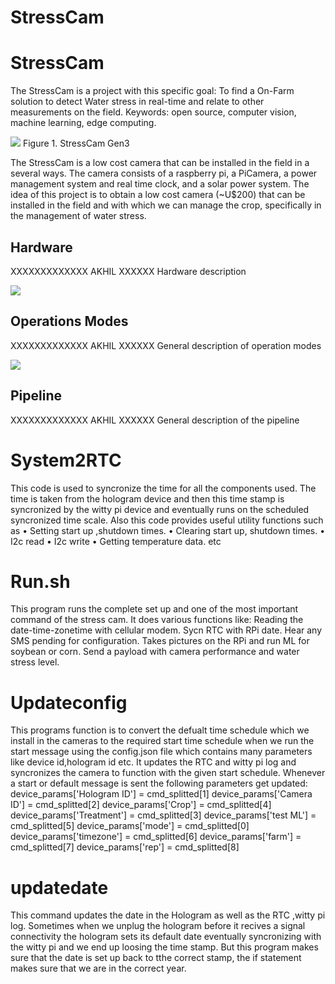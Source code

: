 # StressCam

# StressCam 

The StressCam is a project with this specific goal: To find a On-Farm solution to detect Water stress in real-time and relate to other measurements on the field. Keywords: open source, computer vision, machine learning, edge computing.

![](https://lh6.googleusercontent.com/7CYahv4pL-UyMMPPmljDtzjVqGhKxL244pjyrUobLfCUVoLKhSitLrKBxk6yv_Pf3WdrxyGQ9OclLobWjuPSFBjaQHQDmfh0GnVLu4YFEjaFftxPOg1SHJ6OlW8DR2ySmQujDIdS)
Figure 1. StressCam Gen3

The StressCam is a low cost camera that can be installed in the field in a several ways. The camera consists of a raspberry pi, a PiCamera, a power management system and real time clock, and a solar power system. The idea of this project is to obtain a low cost camera (~U$200) that can be installed in the field and with which we can manage the crop, specifically in the management of water stress.

## Hardware

XXXXXXXXXXXXX AKHIL XXXXXX Hardware description

![](https://lh5.googleusercontent.com/N2H0_MO4PmXhJ8P6JGCTe2nUMajob00ZQ6D4R9IX0nlp051khI73B4iDbEphEmGPOLRfs5xxlFEaVW1YWIUXHLcEAsT46O_HFPPFVrF1zo8oNumjRA4aHHfqpbMwh6JQS9AN2tiv)

## Operations Modes

XXXXXXXXXXXXX AKHIL XXXXXX General description of operation modes

![](https://lh3.googleusercontent.com/c-DIDslRGLf1w9noavTf1WWEy3sW4QI2ZKYUXA04UJIrBAuuwiwpIS7r3sFw22wi47Kri7KsWrWSWBxAARF2zQd0NYrtwhlgdgsMgUVVC-TmhLfmja1WC1ny3HAPeFdmp2Qozy37)

## Pipeline

XXXXXXXXXXXXX AKHIL XXXXXX General description of the pipeline


System2RTC
===============================================================================
This code is used to syncronize the time for all the components used. The time is taken from the hologram device and then this time stamp is syncronized 
by the witty pi device and eventually runs on the scheduled syncronized time scale.
Also  this code provides useful utility functions such as
•	Setting start up ,shutdown times.
•	Clearing start up, shutdown times.
•	I2c read
•	I2c write
•	Getting temperature data. etc


Run.sh
===============================================================================
This program runs the complete set up and one of the most important command of the stress cam. It does various functions like:
Reading the date-time-zonetime with cellular modem.
Sycn RTC with RPi date.
Hear any SMS pending for configuration.
Takes pictures on the RPi and run ML for soybean or corn.
Send a payload with camera performance and water stress level.


Updateconfig
===============================================================================
This programs function is to convert the defualt time schedule which we install in the cameras to the required start time schedule when we run the start message using the 
config.json file which contains many parameters like device id,hologram id etc. It updates the RTC and witty pi log and syncronizes the camera to function with the 
given start schedule. Whenever a start or default message is sent the following parameters get updated:
            device_params['Hologram ID']  =  cmd_splitted[1]
            device_params['Camera ID'] = cmd_splitted[2]
            device_params['Crop'] = cmd_splitted[4]
            device_params['Treatment'] = cmd_splitted[3]
            device_params['test ML'] = cmd_splitted[5]
            device_params['mode'] = cmd_splitted[0]
            device_params['timezone'] = cmd_splitted[6]
            device_params['farm'] = cmd_splitted[7]
            device_params['rep'] = cmd_splitted[8]

updatedate
===============================================================================
This command updates the date in the Hologram as well as the RTC ,witty pi log. Sometimes when we unplug the hologram before it recives a signal connectivity the hologram sets its 
default date eventually syncronizing with the witty pi and we end up loosing the time stamp. But this program makes sure that the date is set up back to tthe correct stamp,
the if statement makes sure that we are  in the correct year.
